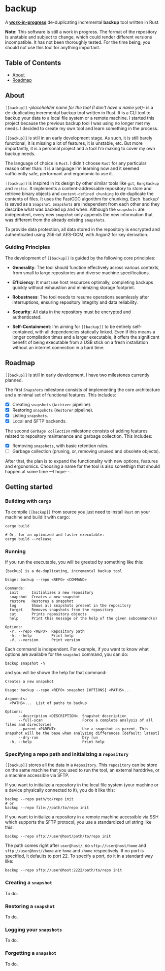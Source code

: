 # backup

A <u>**work-in-progress**</u> de-duplicating incremental **backup** tool written in Rust.

**Note:**
This software is still a work in progress. The format of the repository is unstable and subject to change, which could render different versions incompatible. It has not been thoroughly tested. For the time being, you should not use this tool for anything important.

## Table of Contents

- [About](#about)
- [Roadmap](#roadmap)

## About
`[[backup]]` *-placeholder name for the tool (I don't have a name yet)-* is a de-duplicating incremental backup tool written in Rust. It is a CLI tool to backup your data to a local file system or a remote machine. I started this project because the previous backup tool I was using no longer met my needs. I decided to create my own tool and learn something in the process.

`[[backup]]` is still in an early development stage. As such, it is still barely functional, it is missing a lot of features, it is unstable, etc. But more importantly, it is a personal project and a tool I'm making to cover my own backup needs.

The language of choice is `Rust`. I didn't choose `Rust` for any particular reason other than: it is a language I'm learning now and it seemed sufficiently safe, performant and ergonomic to use it.

`[[backup]]` is inspired in its design by other similar tools like `git`, `BorgBackup` and `restic`. It implements a content-addressable repository to store and retrieve binary objects and `content-defined chunking` to de-duplicate the contents of files. It uses the FastCDC algorithm for chunking. Each 'backup' is saved as a `Snapshot`. `Snapshots` are independent from each other and they describe what was backed up and when. Although the `snapshots` are independent, every new `snapshot` only appends the new information that was different from the already existing `snapshots`.

To provide data protection, all data stored in the repository is encrypted and authenticated using 256-bit AES-GCM, with Argon2 for key derivation.

### Guiding Principles

The development of `[[backup]]` is guided by the following core principles:

- **Generality**: The tool should function effectively across various contexts, from small to large repositories and diverse machine specifications.

- **Efficiency**: It must use host resources optimally, completing backups quickly without exhaustion and minimizing storage footprint.

- **Robustness**: The tool needs to resume operations seamlessly after interruptions, ensuring repository integrity and data reliability.

- **Security**: All data in the repository must be encrypted and authenticated.

- **Self-Containment**: I'm aiming for `[[backup]]` to be entirely self-contained, with all dependencies statically linked. Even if this means a longer compilation times and a larger executable, it offers the significant benefit of being executable from a USB stick on a fresh installation without an internet connection in a hard time.

## Roadmap
`[[backup]]` is still in early development. I have two milestones currently planned.

The first *`Snapshots`* milestone consists of implementing the core architecture and a minimal set of functional features. This includes:

- [x] Creating `snapshots` (`Archiver` pipeline).
- [x] Restoring `snapshots` (`Restorer` pipeline).
- [x] Listing `snapshots`.
- [x] Local and SFTP backends.

The second *`Garbage collection`* milestone consists of adding features related to repository maintenance and garbage collection. This includes:

- [x] Removing `snapshots`, with basic retention rules.
- [ ] Garbage collection (pruning, or, removing unused and obsolete objects).

After that, the plan is to expand the functionality with new options, features and ergonomics. Choosing a name for the tool is also somethign that should happen at some time --I hope--.

## Getting started

### Building with `cargo`
To compile `[[backup]]` from source you just need to install `Rust` on your machine and build it with cargo:

```
cargo build

# Or, for an optimized and faster executable:
cargo build --release
```

### Running
If you run the executable, you will be greeted by something like this:

```
[backup] is a de-duplicating, incremental backup tool

Usage: backup --repo <REPO> <COMMAND>

Commands:
  init      Initializes a new repository
  snapshot  Creates a new snapshot
  restore   Restores a snapshot
  log       Shows all snapshots present in the repository
  forget    Removes snapshots from the repository
  cat       Prints repository objects
  help      Print this message or the help of the given subcommand(s)

Options:
  -r, --repo <REPO>  Repository path
  -h, --help         Print help
  -V, --version      Print version

```

Each command is independent. For example, if you want to know what options are available for the `snapshot` command, you can do:

```
backup snapshot -h
```

and you will be shown the help for that command:

```
Creates a new snapshot

Usage: backup --repo <REPO> snapshot [OPTIONS] <PATHS>...

Arguments:
  <PATHS>...  List of paths to backup

Options:
      --description <DESCRIPTION>  Snapshot description
      --full-scan                  Force a complete analysis of all files and directories
      --parent <PARENT>            Use a snapshot as parent. This snapshot will be the base when analyzing differences [default: latest]
      --dry-run                    Dry run
  -h, --help                       Print help
```

### Specifying a repo path and initializing a `repository`

`[[backup]]` stores all the data in a `Repository`. This `repository` can be store on the same machine that you used to run the tool, an external harddrive, or a machine accessible via SFTP.

If you want to initialize a repository in the local file system (your machine or a device physically connected to it), you do it like this:

```
backup --repo path/to/repo init
# or
backup --repo file://path/to/repo init
```

If you want to initialize a repository in a remote machine accessible via SSH which supports the SFTP protocol, you use a standardized url string like this:

```
backup --repo sftp://user@host/path/to/repo init
```

The path comes right after `user@host/`, so `sftp://user@host/home` and `sftp://user@host//home` are `home` and `/home` respectively. If no port is specified, it defaults to port 22. To specify a port, do it in a standard way like:

```
backup --repo sftp://user@host:2222/path/to/repo init
```

### Creating a `snapshot`
To do.

### Restoring a `snapshot`
To do.

### Logging your `snapshots`
To do.

### Forgetting a `snapshot`
To do.
